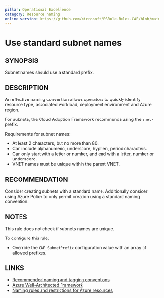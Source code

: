 ```yaml
---
pillar: Operational Excellence
category: Resource naming
online version: https://github.com/microsoft/PSRule.Rules.CAF/blob/main/docs/rules/en/CAF.Name.Subnet.md
---
```


# Use standard subnet names

## SYNOPSIS

Subnet names should use a standard prefix.

## DESCRIPTION

An effective naming convention allows operators to quickly identify resource type, associated workload,
deployment environment and Azure region.

For subnets, the Cloud Adoption Framework recommends using the `snet-` prefix.

Requirements for subnet names:

- At least 2 characters, but no more than 80.
- Can include alphanumeric, underscore, hyphen, period characters.
- Can only start with a letter or number, and end with a letter, number or underscore.
- VNET names must be unique within the parent VNET.

## RECOMMENDATION

Consider creating subnets with a standard name.
Additionally consider using Azure Policy to only permit creation using a standard naming convention.

## NOTES

This rule does not check if subnets names are unique.

To configure this rule:

- Override the `CAF_SubnetPrefix` configuration value with an array of allowed prefixes.

## LINKS

- [Recommended naming and tagging conventions](https://docs.microsoft.com/en-us/azure/cloud-adoption-framework/ready/azure-best-practices/naming-and-tagging)
- [Azure Well-Architected Framework](https://docs.microsoft.com/en-gb/azure/architecture/framework/devops/app-design#tagging-and-resource-naming)
- [Naming rules and restrictions for Azure resources](https://docs.microsoft.com/en-us/azure/azure-resource-manager/management/resource-name-rules)
